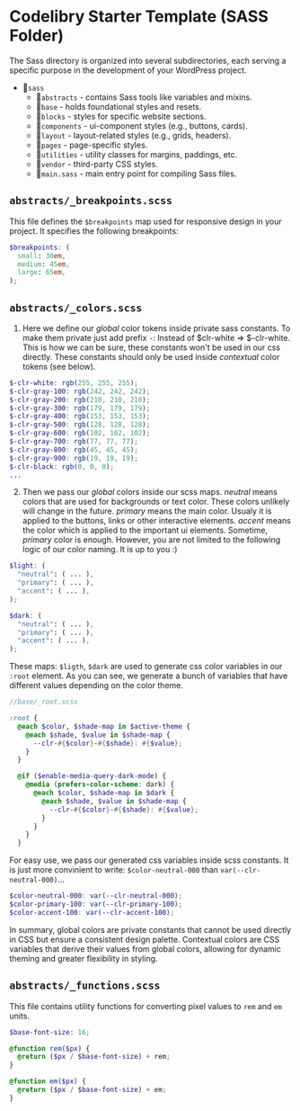 # Codelibry Starter Template (SASS Folder)

The Sass directory is organized into several subdirectories, 
each serving a specific purpose in the development of your WordPress project. 

- 📁`sass` 
    - 📁`abstracts`     - contains Sass tools like variables and mixins.
    - 📁`base`          - holds foundational styles and resets.
    - 📁`blocks`        - styles for specific website sections.
    - 📁`components`    - ui-component styles (e.g., buttons, cards).
    - 📁`layout`        - layout-related styles (e.g., grids, headers).
    - 📁`pages`         - page-specific styles.
    - 📁`utilities`     - utility classes for margins, paddings, etc.
    - 📁`vendor`        - third-party CSS styles.
    - 📄`main.sass`     - main entry point for compiling Sass files.



## `abstracts/_breakpoints.scss`

This file defines the `$breakpoints` map used for responsive design in your project. 
It specifies the following breakpoints:

```scss
$breakpoints: (
  small: 30em,
  medium: 45em,
  large: 65em,
);
```


## `abstracts/_colors.scss`

1. Here we define our *global* color tokens inside private sass constants.
To make them private just add prefix `-`: Instead of $clr-white => $-clr-white.
This is how we can be sure, these constants won't be used in our css directly.
These constants should only be used inside *contextual* color tokens (see below).

```scss
$-clr-white: rgb(255, 255, 255);
$-clr-gray-100: rgb(242, 242, 242);
$-clr-gray-200: rgb(210, 210, 210);
$-clr-gray-300: rgb(179, 179, 179);
$-clr-gray-400: rgb(153, 153, 153);
$-clr-gray-500: rgb(128, 128, 128);
$-clr-gray-600: rgb(102, 102, 102);
$-clr-gray-700: rgb(77, 77, 77);
$-clr-gray-800: rgb(45, 45, 45);
$-clr-gray-900: rgb(19, 19, 19);
$-clr-black: rgb(0, 0, 0);
...
```

2. Then we pass our *global* colors inside our scss maps.
*neutral* means colors that are used for backgrounds or text color. These colors unlikely will change in the future.
*primary* means the main color. Usualy it is applied to the buttons, links or other interactive elements.
*accent* means the color which is applied to the important ui elements. Sometime, *primary* color is enough.
However, you are not limited to the following logic of our color naming. It is up to you :)

```scss
$light: (
  "neutral": ( ... ),
  "primary": ( ... ),
  "accent": ( ... ),
);

$dark: (
  "neutral": ( ... ),
  "primary": ( ... ),
  "accent": ( ... ),
);
```

These maps: `$ligth`, `$dark` are used to generate css color variables in our `:root` element.
As you can see, we generate a bunch of variables that have different values depending on the color theme.

```scss
//base/_root.scss

:root {
  @each $color, $shade-map in $active-theme {
    @each $shade, $value in $shade-map {
      --clr-#{$color}-#{$shade}: #{$value};
    }
  }

  @if ($enable-media-query-dark-mode) {
    @media (prefers-color-scheme: dark) {
      @each $color, $shade-map in $dark {
        @each $shade, $value in $shade-map {
          --clr-#{$color}-#{$shade}: #{$value};
        }
      }
    }
  }

```

For easy use, we pass our generated css variables inside scss constants. 
It is just more convinient to write: `$color-neutral-000` than `var(--clr-neutral-000)`...

```scss
$color-neutral-000: var(--clr-neutral-000);
$color-primary-100: var(--clr-primary-100);
$color-accent-100: var(--clr-accent-100);
```

In summary, global colors are private constants that cannot be used directly in CSS but ensure a consistent design palette. 
Contextual colors are CSS variables that derive their values from global colors, allowing for dynamic theming and greater flexibility in styling.


## `abstracts/_functions.scss`

This file contains utility functions for converting pixel values to `rem` and `em` units.

```scss
$base-font-size: 16;

@function rem($px) {
  @return ($px / $base-font-size) + rem;
}

@function em($px) {
  @return ($px / $base-font-size) + em;
}
```
